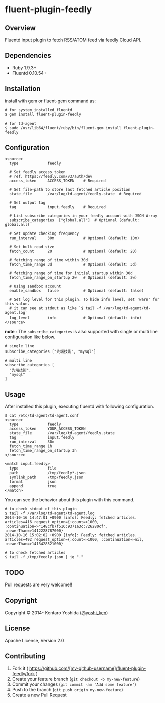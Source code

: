 # fluent-plugin-feedly

## Overview

Fluentd input plugin to fetch RSS/ATOM feed via feedly Cloud API.

## Dependencies

* Ruby 1.9.3+
* Fluentd 0.10.54+

## Installation

install with gem or fluent-gem command as:

`````
# for system installed fluentd
$ gem install fluent-plugin-feedly

# for td-agent
$ sudo /usr/lib64/fluent/ruby/bin/fluent-gem install fluent-plugin-feedly
`````

## Configuration

`````
<source>
  type             feedly

  # Set feedly access token
  # ref. https://feedly.com/v3/auth/dev
  access_token     ACCESS_TOKEN    # Required

  # Set file-path to store last fetched article position
  state_file       /var/log/td-agent/feedly.state  # Required

  # Set output tag
  tag              input.feedly    # Required
  
  # List subscribe categories in your feedly account with JSON Array
  subscribe_categories  ["global.all"]  # Optional (default: global.all)

  # Set update checking frequency
  run_interval     30m             # Optional (default: 10m)

  # Set bulk read size
  fetch_count      20              # Optional (default: 20)
  
  # fetching range of time within 30d
  fetch_time_range 3d              # Optional (default: 3d)
  
  # fetching range of time for initial startup within 30d
  fetch_time_range_on_startup 2w   # Optional (default: 2w)

  # Using sandbox account
  enable_sandbox   false           # Optional (default: false)
  
  # Set log level for this plugin. To hide info level, set 'warn' for this value.
  # it can see at stdout as like `$ tail -f /var/log/td-agent/td-agent.log`
  log_level        info 　　　　　　 # Optional (default: info)
</source>
`````

**note** : The `subscribe_categories` is also supported with single or multi line configuration like below.

```
# single line
subscribe_categories ["先端技術", "mysql"]

# multi line
subscribe_categories [
  "先端技術",
  "mysql"
]
```

## Usage

After installed this plugin, executing fluentd with following configuration.

```
$ cat /etc/td-agent/td-agent.conf
<source>
  type             feedly
  access_token     YOUR_ACCESS_TOKEN
  state_file       /var/log/td-agent/feedly.state
  tag              input.feedly
  run_interval     30m
  fetch_time_range 1h
  fetch_time_range_on_startup 3h
</source>

<match input.feedly>
  type             file
  path             /tmp/feedly*.json
  symlink_path     /tmp/feedly.json
  format           json
  append           true
</match>
```

You can see the behavior about this plugin with this command.

```
# to check stdout of this plugin
$ tail -f /var/log/td-agent/td-agent.log
2014-10-16 14:47:01 +0900 [info]: Feedly: fetched articles. articles=416 request_option={:count=>1000, :continuation=>"148cfb7f516:9371a3c:726280cf", :newerThan=>1412228787000}
2014-10-16 15:02:02 +0900 [info]: Feedly: fetched articles. articles=492 request_option={:count=>1000, :continuation=>nil, :newerThan=>1413428521000}
```

```
# to check fetched articles
$ tail -f /tmp/feedly.json | jq "."
```

## TODO

Pull requests are very welcome!!

## Copyright

Copyright © 2014- Kentaro Yoshida ([@yoshi_ken](https://twitter.com/yoshi_ken))

## License

Apache License, Version 2.0

## Contributing

1. Fork it ( https://github.com/[my-github-username]/fluent-plugin-feedly/fork )
2. Create your feature branch (`git checkout -b my-new-feature`)
3. Commit your changes (`git commit -am 'Add some feature'`)
4. Push to the branch (`git push origin my-new-feature`)
5. Create a new Pull Request

